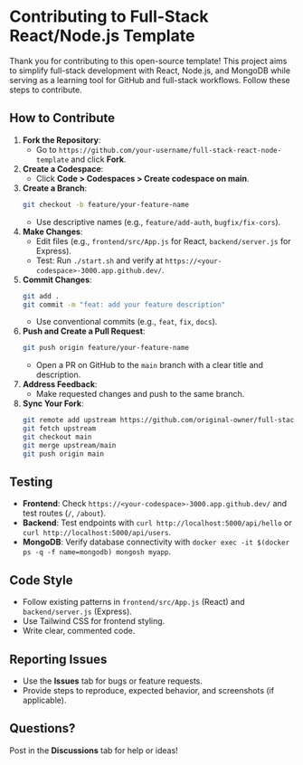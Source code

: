 # Contributing to Full-Stack React/Node.js Template

Thank you for contributing to this open-source template! This project aims to simplify full-stack development with React, Node.js, and MongoDB while serving as a learning tool for GitHub and full-stack workflows. Follow these steps to contribute.

## How to Contribute
1. **Fork the Repository**:
   - Go to `https://github.com/your-username/full-stack-react-node-template` and click **Fork**.
2. **Create a Codespace**:
   - Click **Code > Codespaces > Create codespace on main**.
3. **Create a Branch**:
   ```bash
   git checkout -b feature/your-feature-name
   ```
   - Use descriptive names (e.g., `feature/add-auth`, `bugfix/fix-cors`).
4. **Make Changes**:
   - Edit files (e.g., `frontend/src/App.js` for React, `backend/server.js` for Express).
   - Test: Run `./start.sh` and verify at `https://<your-codespace>-3000.app.github.dev/`.
5. **Commit Changes**:
   ```bash
   git add .
   git commit -m "feat: add your feature description"
   ```
   - Use conventional commits (e.g., `feat`, `fix`, `docs`).
6. **Push and Create a Pull Request**:
   ```bash
   git push origin feature/your-feature-name
   ```
   - Open a PR on GitHub to the `main` branch with a clear title and description.
7. **Address Feedback**:
   - Make requested changes and push to the same branch.
8. **Sync Your Fork**:
   ```bash
   git remote add upstream https://github.com/original-owner/full-stack-react-node-template.git
   git fetch upstream
   git checkout main
   git merge upstream/main
   git push origin main
   ```

## Testing
- **Frontend**: Check `https://<your-codespace>-3000.app.github.dev/` and test routes (`/`, `/about`).
- **Backend**: Test endpoints with `curl http://localhost:5000/api/hello` or `curl http://localhost:5000/api/users`.
- **MongoDB**: Verify database connectivity with `docker exec -it $(docker ps -q -f name=mongodb) mongosh myapp`.

## Code Style
- Follow existing patterns in `frontend/src/App.js` (React) and `backend/server.js` (Express).
- Use Tailwind CSS for frontend styling.
- Write clear, commented code.

## Reporting Issues
- Use the **Issues** tab for bugs or feature requests.
- Provide steps to reproduce, expected behavior, and screenshots (if applicable).

## Questions?
Post in the **Discussions** tab for help or ideas!